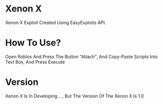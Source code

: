 # Xenon X
Xenon X Exploit Created Using EasyExploits API.
# How To Use?
Open Roblox And Press The Button "Attach", And Copy-Paste Scripts Into Text Box, And Press Execute
# Version
Xenon X Is In Developing... , But The Version Of The Xenon X Is 1.0
